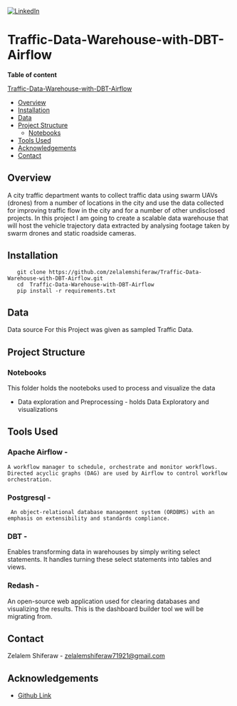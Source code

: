 [![LinkedIn][linkedin-shield]][linkedin-url]

#  Traffic-Data-Warehouse-with-DBT-Airflow

**Table of content**

 [Traffic-Data-Warehouse-with-DBT-Airflow](#Traffic-Data-Warehouse-with-DBT-Airflow)
  - [Overview](#overview)
  - [Installation](#installation)
  - [Data](#data)
  - [Project Structure](#project-structure)
    - [Notebooks](#notebooks)
  - [Tools Used](#tools-used)
  - [Acknowledgements](#acknowledgements)
  - [Contact](#contact)



## Overview

<p>
A city traffic department wants to collect traffic data using swarm UAVs (drones) from a number of locations in the city and use the data collected for improving traffic flow in the city and for a number of other undisclosed projects. In this project I am going to create a scalable data warehouse that will host the vehicle trajectory data extracted by analysing footage taken by swarm drones and static roadside cameras. 
</p>

## Installation

       git clone https://github.com/zelalemshiferaw/Traffic-Data-Warehouse-with-DBT-Airflow.git
       cd  Traffic-Data-Warehouse-with-DBT-Airflow
       pip install -r requirements.txt
        
## Data
<p>
Data source For this Project was given as sampled Traffic Data.
</p>


## Project Structure

### Notebooks 
This folder holds the nooteboks used to process and visualize the data 
- Data exploration and Preprocessing - holds Data Exploratory and visualizations


## Tools Used
### Apache Airflow -
    A workflow manager to schedule, orchestrate and monitor workflows. Directed acyclic graphs (DAG) are used by Airflow to control workflow orchestration.
     
### Postgresql -
     An object-relational database management system (ORDBMS) with an emphasis on extensibility and standards compliance.
     
### DBT -
  Enables transforming data in warehouses by simply writing select statements. It handles turning these select statements into tables and views.

### Redash -
   An open-source web application used for clearing databases and visualizing the results. This is the dashboard builder tool we will be migrating from.

## Contact
Zelalem Shiferaw - zelalemshiferaw71921@gmail.com

## Acknowledgements
* [Github Link](https://github.com/Micky373)


[linkedin-shield]: https://img.shields.io/badge/-LinkedIn-black.svg?style=for-the-badge&logo=linkedin&colorB=555
[linkedin-url]: https://www.linkedin.com/in/zelalem-shiferaw-48a070187

